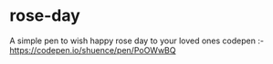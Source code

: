 # rose-day

A simple pen to wish happy rose day to your loved ones 
codepen :- https://codepen.io/shuence/pen/PoOWwBQ
